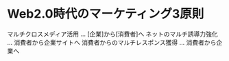 # Web2.0時代のマーケティング3原則
 マルチクロスメディア活用 … [企業]から[消費者]へ
 ネットのマルチ誘導力強化 … 消費者から企業サイトへ
 消費者からのマルチレスポンス獲得 … 消費者から企業へ
